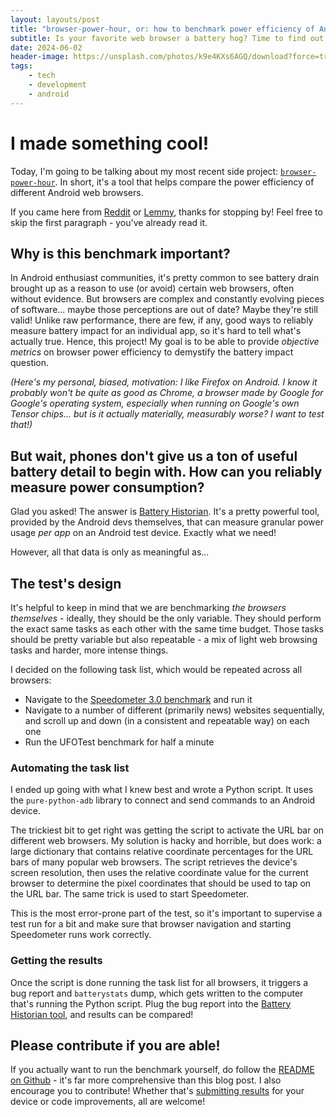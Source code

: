 ```yaml
---
layout: layouts/post
title: "browser-power-hour, or: how to benchmark power efficiency of Android web browsers"
subtitle: Is your favorite web browser a battery hog? Time to find out!
date: 2024-06-02
header-image: https://unsplash.com/photos/k9e4KXs6AGQ/download?force=true
tags:
    - tech
    - development
    - android
---
```

# I made something cool!

Today, I'm going to be talking about my most recent side project: [`browser-power-hour`](https://github.com/mbestavros/browser-power-hour). In short, it's a tool that helps compare the power efficiency of different Android web browsers.

If you came here from [Reddit]() or [Lemmy](), thanks for stopping by! Feel free to skip the first paragraph - you've already read it.

## Why is this benchmark important?

In Android enthusiast communities, it's pretty common to see battery drain brought up as a reason to use (or avoid) certain web browsers, often without evidence. But browsers are complex and constantly evolving pieces of software... maybe those perceptions are out of date? Maybe they're still valid! Unlike raw performance, there are few, if any, good ways to reliably measure battery impact for an individual app, so it's hard to tell what's actually true. Hence, this project! My goal is to be able to provide _objective metrics_ on browser power efficiency to demystify the battery impact question.

_(Here's my personal, biased, motivation: I like Firefox on Android. I know it probably won't be quite as good as Chrome, a browser made by Google for Google's operating system, especially when running on Google's own Tensor chips... but is it actually materially, measurably worse? I want to test that!)_

## But wait, phones don't give us a ton of useful battery detail to begin with. How can you reliably measure power consumption?

Glad you asked! The answer is [Battery Historian](https://developer.android.com/topic/performance/power/setup-battery-historian). It's a pretty powerful tool, provided by the Android devs themselves, that can measure granular power usage _per app_ on an Android test device. Exactly what we need!

However, all that data is only as meaningful as...

## The test's design

It's helpful to keep in mind that we are benchmarking _the browsers themselves_ - ideally, they should be the only variable. They should perform the exact same tasks as each other with the same time budget. Those tasks should be pretty variable but also repeatable - a mix of light web browsing tasks and harder, more intense things.

I decided on the following task list, which would be repeated across all browsers:

- Navigate to the [Speedometer 3.0 benchmark](https://browserbench.org/Speedometer3.0/) and run it
- Navigate to a number of different (primarily news) websites sequentially, and scroll up and down (in a consistent and repeatable way) on each one
- Run the UFOTest benchmark for half a minute

### Automating the task list

I ended up going with what I knew best and wrote a Python script. It uses the `pure-python-adb` library to connect and send commands to an Android device.

The trickiest bit to get right was getting the script to activate the URL bar on different web browsers. My solution is hacky and horrible, but does work: a large dictionary that contains relative coordinate percentages for the URL bars of many popular web browsers. The script retrieves the device's screen resolution, then uses the relative coordinate value for the current browser to determine the pixel coordinates that should be used to tap on the URL bar. The same trick is used to start Speedometer.

This is the most error-prone part of the test, so it's important to supervise a test run for a bit and make sure that browser navigation and starting Speedometer runs work correctly.

### Getting the results

Once the script is done running the task list for all browsers, it triggers a bug report and `batterystats` dump, which gets written to the computer that's running the Python script. Plug the bug report into the [Battery Historian tool](https://developer.android.com/topic/performance/power/setup-battery-historian#how-to), and results can be compared!

## Please contribute if you are able!

If you actually want to run the benchmark yourself, do follow the [README on Github](https://github.com/mbestavros/browser-power-hour/blob/main/README.md#guide) - it's far more comprehensive than this blog post. I also encourage you to contribute! Whether that's [submitting results](https://github.com/mbestavros/browser-power-hour/discussions/1) for your device or code improvements, all are welcome!
